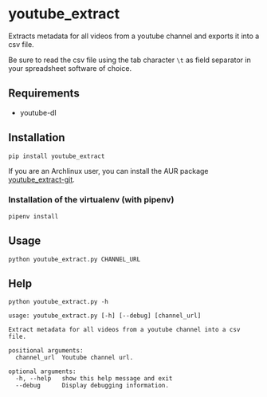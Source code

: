 # youtube_extract

Extracts metadata for all videos from a youtube channel and exports it into a csv file.

Be sure to read the csv file using the tab character `\t` as field separator in your spreadsheet software of choice.

## Requirements

- youtube-dl

## Installation

```
pip install youtube_extract
```

If you are an Archlinux user, you can install the AUR package [youtube_extract-git](https://aur.archlinux.org/packages/youtube_extract-git).

### Installation of the virtualenv (with pipenv)

```
pipenv install
```

## Usage

```
python youtube_extract.py CHANNEL_URL
```

## Help

```
python youtube_extract.py -h
```

```
usage: youtube_extract.py [-h] [--debug] [channel_url]

Extract metadata for all videos from a youtube channel into a csv file.

positional arguments:
  channel_url  Youtube channel url.

optional arguments:
  -h, --help   show this help message and exit
  --debug      Display debugging information.
```
